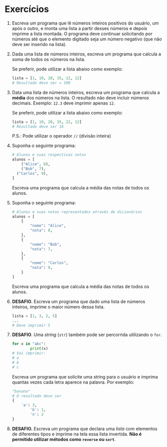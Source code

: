 # Exercícios

1. Escreva um programa que lê números inteiros positivos do usuário, um após o outro, e monta uma lista a partir desses números e depois imprime a lista montada. O programa deve continuar solicitando por números até que o elemento digitado seja um número negativo (que não deve ser inserido na lista).
2. Dada uma lista de números inteiros, escreva um programa que calcula a soma de todos os números na lista.
    
    Se preferir, pode utilizar a lista abaixo como exemplo:
    
    ```python
    lista = [1, 10, 20, 35, 22, 12]
    # Resultado deve ser = 100
    ```
    
3. Data uma lista de números inteiros, escreva um programa que calcula a **média** dos números na lista. O resultado não deve incluir números decimais. Exemplo: `12.3` deve imprimir apenas `12`.
    
    Se preferir, pode utilizar a lista abaixo como exemplo:
    
    ```python
    lista = [1, 10, 20, 35, 22, 12]
    # Resultado deve ser 16
    ```
    
    P.S.: Pode utilizar o operador `//` (divisão inteira)
    
4.  Suponha o seguinte programa:
    
    ```python
    # Alunos e suas respectivas notas
    alunos = [
    	("Alice", 8),
    	("Bob", 7),
      ("Carlos", 9),
    ]
    ```
    
    Escreva uma programa que calcula a média das notas de todos os alunos.
    
5.  Suponha o seguinte programa:
    
    ```python
    # Alunos e suas notas representados através de dicionários
    alunos = [
    	{
    		"nome": "Alice",
    		"nota": 8,
    	},
    	{
    		"nome": "Bob",
    		"nota": 7,
    	},
    	{
    		"nome": "Carlos",
    		"nota": 9,
    	}
    ]
    ```
    
    Escreva uma programa que calcula a média das notas de todos os alunos.
    
6. **DESAFIO**. Escreva um programa que dado uma lista de números inteiros, imprime o maior número dessa lista.
    
    ```python
    lista = [1, 3, 2, 5]
    ...
    # Deve imprimir 5
    ```
    
7. **DESAFIO**. Uma *string* (`str`) também pode ser percorrida utilizando o `for`. 
    
    ```python
    for x in "abc":
    		print(x)
    # Vai imprimir:
    # a
    # b
    # c
    ```
    
    Escreva um programa que solicite uma string para o usuário e imprima quantas vezes cada letra aparece na palavra. Por exemplo:
    
    ```python
    "banana"
    # O resultado deve ser
    {
        'a': 3,
    		'b': 1,
    		'n': 2
    }
    ```
    
8. **DESAFIO.** Escreva um programa que declara uma *lista* com elementos de diferentes tipos e imprime na tela essa lista invertida. **Não é permitido utilizar métodos como `reverse` ou `sort`**.